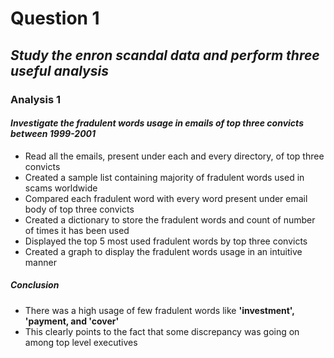 # **Question 1**

## *Study the enron scandal data and perform three useful analysis*

### **Analysis 1**
    
#### *Investigate the fradulent words usage in emails of top three convicts between 1999-2001*
    
   - Read all the emails, present under each and every directory, of top three convicts
   - Created a sample list containing majority of fradulent words used in scams worldwide
   - Compared each fradulent word with every word present under email body of top three convicts
   - Created a dictionary to store the fradulent words and count of number of times it has been used
   - Displayed the top 5 most used fradulent words by top three convicts
   - Created a graph to display the fradulent words usage in an intuitive manner

##### *Conclusion*
    
- There was a high usage of few fradulent words like **'investment', 'payment, and 'cover'**
- This clearly points to the fact that some discrepancy was going on among top level executives

 
    
    

    